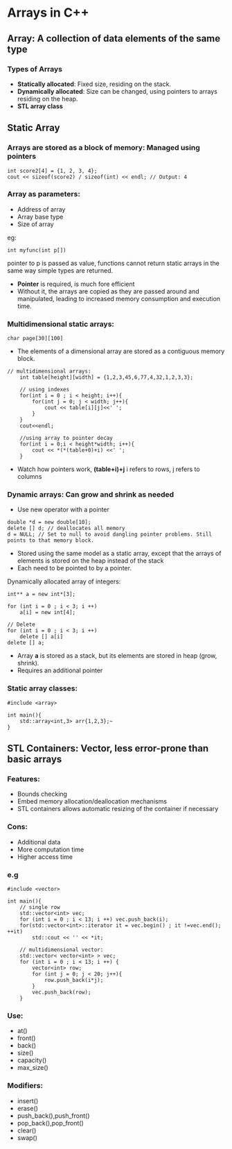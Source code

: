 # Arrays in C++

## Array: A collection of data elements of the same type

### Types of Arrays

- **Statically allocated**: Fixed size, residing on the stack.
- **Dynamically allocated**: Size can be changed, using pointers to arrays residing on the heap.
- **STL array class**

## Static Array

### Arrays are stored as a block of memory: Managed using pointers

```size of
int score2[4] = {1, 2, 3, 4}; 
cout << sizeof(score2) / sizeof(int) << endl; // Output: 4
```
### Array as parameters:

- Address of array
- Array base type
- Size of array

eg: 
```
int myfunc(int p[])
```
pointer to p is passed as value, functions cannot return static arrays in the same way simple types are returned.

- **Pointer** is required, is much fore efficient
- Without it, the arrays are copied as they are passed around and manipulated, leading to increased memory consumption and execution time.

### Multidimensional static arrays:

``` 
char page[30][100]
```
- The elements of a dimensional array are stored as a contiguous memory block.
```
// multidimensional arrays:
    int table[height][width] = {1,2,3,45,6,77,4,32,1,2,3,3};

    // using indexes
    for(int i = 0 ; i < height; i++){
        for(int j = 0; j < width; j++){
            cout << table[i][j]<<' ';
        }
    }
    cout<<endl;

    //using array to pointer decay
    for(int i = 0;i < height*width; i++){
        cout << *(*(table+0)+i) <<' ';
    }
```
- Watch how pointers work, **(table+i)+j** i refers to rows, j refers to columns

### Dynamic arrays: Can grow and shrink as needed
- Use new operator with a pointer
```
double *d = new double[10]; 
delete [] d; // deallocates all memory
d = NULL; // Set to null to avoid dangling pointer problems. Still points to that memory block.
```
- Stored using the same model as a static array, except that the arrays of elements is stored on the heap instead of the stack
- Each need to be pointed to by a pointer.

Dynamically allocated array of integers:
```
int** a = new int*[3];

for (int i = 0 ; i < 3; i ++)
    a[i] = new int[4];

// Delete
for (int i = 0 ; i < 3; i ++)
    delete [] a[i]
delete [] a;
```
- Array **a** is stored as a stack, but its elements are stored in heap (grow, shrink).
- Requires an additional pointer

### Static array classes:
```
#include <array>

int main(){
    std::array<int,3> arr{1,2,3};~
}
```

## STL Containers: Vector, less error-prone than basic arrays

### Features:
- Bounds checking
- Embed memory allocation/deallocation mechanisms
- STL containers allows automatic resizing of the container if necessary

### Cons:
- Additional data
- More computation time
- Higher access time

### e.g
```
#include <vector>

int main(){
    // single row
    std::vector<int> vec;
    for (int i = 0 ; i < 13; i ++) vec.push_back(i);
    for(std::vector<int>::iterator it = vec.begin() ; it !=vec.end(); ++it)
        std::cout << '' << *it;

    // multidimensional vector:
    std::vector< vector<int> > vec;
    for (int i = 0 ; i < 13; i ++) {
        vector<int> row;
        for (int j = 0; j < 20; j++){
            row.push_back(i*j);
        }
        vec.push_back(row);
    }
```
### Use:
- at()
- front()
- back()
- size()
- capacity()
- max_size()

### Modifiers:
- insert()
- erase()
- push_back(),push_front()
- pop_back(),pop_front()
- clear()
- swap()
